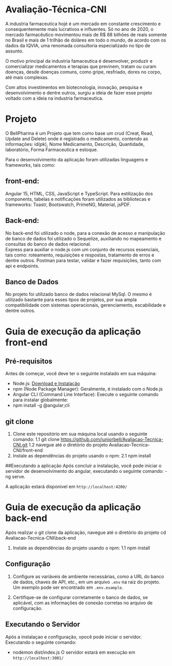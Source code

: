 # Avaliação-Técnica-CNI


A industria farmaceutica hojé é um mercado em constante crescimento e consequentemente mais lucrativos e influentes. Só no ano de 2020, o mercado farmacêutico movimentou mais de R$ 88 bilhões de reais somente no Brasil e mais de 1 trilhão de doláres em todo o mundo, de acordo com os dados da IQVIA, uma renomada consultoria especializado no tipo de assunto. 

O motivo principal da industria famaceutica é desenvolver, produzir e comercializar medicamentos e terapias que previnem, tratam ou curam doenças, desde doenças comuns, como gripe, resfriado, dores no corpo, até mais complexas.

Com altos investimentos em biotecnologia, inovação, pesquisa e desenvolvimento e dentre outros, surgiu a ideia de fazer esse projeto voltado com a ideia na industria farmaceutica. 

# Projeto
O  BellPharma é um Projeto que tem como base um crud (Creat, Read, Update and Delete) onde é registrado o medicamento, contendo as informações: id(pk), Nome Medicamento, Descrição, Quantidade, laboratório, Forma Farmaceutica e estoque.

Para o desenvolvimento da aplicação foram utilizadas linguagens e frameworks, tais como: 

## front-end: 
Angular 15, HTML, CSS, JavaScript e TypeScript. Para estilização dos components, tabelas e  notificações foram utilizados as bibliotecas e frameworks: Toastr, Bootswatch, PrimeNG, Material, jsPDF.

## Back-end: 
No back-end foi utilizado o node, para a conexão de acesso e manipulação de banco de dados foi utilizado o Sequelize, auxiliando no mapeamento e consultas do banco de dados relacional.  
Express para auxiliar o node.js com um conjunto de recursos essenciais, tais como: roteamento, requisições e respostas, tratamento de erros e dentre outros. Postman para testar, validar e fazer requisições, tanto com api e endpoints. 

## Banco de Dados 
No projeto foi utilizado banco de dados relacional MySql. O mesmo é utilizado bastante para esses tipos de projetos, por sua ampla compatibilidade com sistemas operacionais, gerenciamento, escabilidade e dentre outros.


# Guia de execução da aplicação  front-end


## Pré-requisitos

Antes de começar, você deve ter o seguinte instalado em sua máquina:

- Node.js: [Download e Instalação](https://nodejs.org/)
- npm (Node Package Manager): Geralmente, é instalado com o Node.js
- Angular CLI (Command Line Interface): Execute o seguinte comando para instalar globalmente:
- npm install -g @angular;cli

## git clone

1. Clone este repositório em sua máquina local usando o seguinte comando: 
  1.1 git clone https://github.com/juniorbell/Avaliacao-Tecnica-CNI.git
  1.2 navegue até o diretório do projeto Avaliacao-Tecnica-CNI/front-end
2. Instale as dependências do projeto usando o npm: 
   2.1 npm install

##Executando a aplicação
  Após concluir a instalação, você pode iniciar o servidor de desenvolvimento do angular, executando o seguinte comando:
    - ng serve.

A aplicação estará disponível em `http://localhost:4200/`

# Guia de execução da aplicação  back-end 

Após realizar o git clone da aplicação, navegue até o diretório do projeto
  cd Avaliacao-Tecnica-CNI\back-end
1. Instale as dependências do projeto usando o npm: 
   1.1 npm install

## Configuração

1. Configure as variáveis de ambiente necessárias, como a URL do banco de dados, chaves de API, etc., em um arquivo `.env` na raiz do projeto. Um exemplo pode ser encontrado em `.env.example`.

2. Certifique-se de configurar corretamente o banco de dados, se aplicável, com as informações de conexão corretas no arquivo de configuração.

## Executando o Servidor
Após a instalaçao e configuração, vpocê pode iniciar o servidor. Executando o seguinte comando: 
- nodemon dist/index.js
O servidor estará em execução em `http://localhost:3001/`
